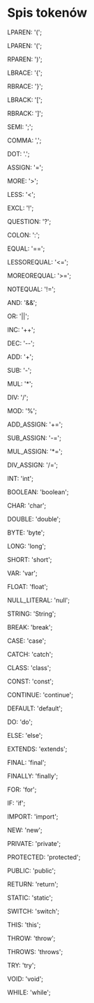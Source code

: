 # Spis tokenów
LPAREN:             '(';

LPAREN:             '(';

RPAREN:             ')';

LBRACE:             '{';

RBRACE:             '}';

LBRACK:             '[';

RBRACK:             ']';

SEMI:               ';';

COMMA:              ',';

DOT:                '.';

ASSIGN:             '=';

MORE:               '>';

LESS:               '<';

EXCL:               '!';

QUESTION:           '?';

COLON:              ':';

EQUAL:              '==';

LESSOREQUAL:        '<=';

MOREOREQUAL:        '>=';

NOTEQUAL:           '!=';

AND:                '&&';

OR:                 '||';

INC:                '++';

DEC:                '--';

ADD:                '+';

SUB:                '-';

MUL:                '*';

DIV:                '/';

MOD:                '%';

ADD_ASSIGN:         '+=';

SUB_ASSIGN:         '-=';

MUL_ASSIGN:         '*=';

DIV_ASSIGN:         '/=';


INT:                'int';

BOOLEAN:            'boolean';

CHAR:               'char';

DOUBLE:             'double';

BYTE:               'byte';

LONG:               'long';

SHORT:              'short';

VAR:                'var';

FLOAT:              'float';

NULL_LITERAL:       'null';

STRING:             'String';

BREAK:              'break';

CASE:               'case';

CATCH:              'catch';

CLASS:              'class';

CONST:              'const';

CONTINUE:           'continue';

DEFAULT:            'default';

DO:                 'do';

ELSE:               'else';

EXTENDS:            'extends';

FINAL:              'final';

FINALLY:            'finally';

FOR:                'for';

IF:                 'if';

IMPORT:             'import';

NEW:                'new';

PRIVATE:            'private';

PROTECTED:          'protected';

PUBLIC:             'public';

RETURN:             'return';

STATIC:             'static';

SWITCH:             'switch';

THIS:               'this';

THROW:              'throw';

THROWS:             'throws';

TRY:                'try';

VOID:               'void';

WHILE:              'while';

